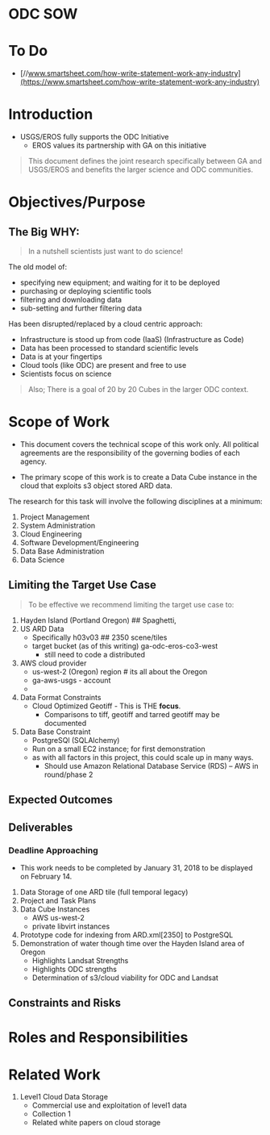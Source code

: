 # ODC SOW

# To Do
- [//www.smartsheet.com/how-write-statement-work-any-industry](https://www.smartsheet.com/how-write-statement-work-any-industry)

# Introduction

- USGS/EROS fully supports the ODC Initiative
    - EROS values its partnership with GA on this initiative

> This document defines the joint research specifically between GA and USGS/EROS and benefits the larger science and ODC communities.

# Objectives/Purpose

## The Big WHY:

> In a nutshell scientists just want to do science!

The old model of:
- specifying new equipment; and waiting for it to be deployed
- purchasing or deploying scientific tools
- filtering and downloading data
- sub-setting and further filtering data

Has been disrupted/replaced by a cloud centric approach:
- Infrastructure is stood up from code (IaaS) (Infrastructure as Code)
- Data has been processed to standard scientific levels
- Data is at your fingertips
- Cloud tools (like ODC) are present and free to use
- Scientists focus on science


> Also; There is a goal of 20 by 20 Cubes in the larger ODC context.


# Scope of Work

- This document covers the technical scope of this work only. All political agreements are the responsibility of the governing bodies of each agency.

- The primary scope of this work is to create a Data Cube instance in the cloud that exploits s3 object stored ARD data.

The research for this task will involve the following disciplines at a minimum:
1. Project Management
2. System Administration
3. Cloud Engineering
4. Software Development/Engineering
5. Data Base Administration
6. Data Science

## Limiting the Target Use Case

> To be effective we recommend limiting the target use case to:
1. Hayden Island (Portland Oregon)  ## Spaghetti, 
2. US ARD Data
    - Specifically h03v03 ## 2350 scene/tiles
    - target bucket (as of this writing) ga-odc-eros-co3-west
        - still need to code a distributed 
3. AWS cloud provider
    - us-west-2 (Oregon) region # its all about the Oregon
    - ga-aws-usgs - account
    - 
4. Data Format Constraints
    - Cloud Optimized Geotiff - This is THE **focus**.
        - Comparisons to tiff, geotiff and tarred geotiff may be documented
5. Data Base Constraint
    - PostgreSQl (SQLAlchemy)
    - Run on a small EC2 instance; for first demonstration
    - as with all factors in this project, this could scale up in many ways.
        - Should use Amazon Relational Database Service (RDS) – AWS in round/phase 2



## Expected Outcomes

## Deliverables

### Deadline Approaching

- This work needs to be completed by January 31, 2018 to be displayed on February 14.


1. Data Storage of one ARD tile (full temporal legacy)
2. Project and Task Plans
3. Data Cube Instances 
    - AWS us-west-2
    - private libvirt instances
4. Prototype code for indexing from ARD.xml[2350] to PostgreSQL
5. Demonstration of water though time over the Hayden Island area of Oregon
    - Highlights Landsat Strengths
    - Highlights ODC strengths
    - Determination of s3/cloud viability for ODC and Landsat

## Constraints and Risks

# Roles and Responsibilities


# Related Work

1. Level1 Cloud Data Storage
    - Commercial use and exploitation of level1 data
    - Collection 1
    - Related white papers on cloud storage

